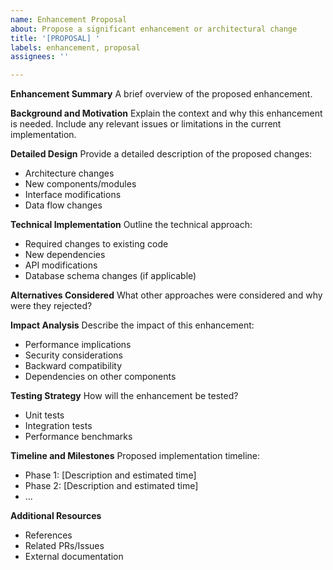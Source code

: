 ```yaml
---
name: Enhancement Proposal
about: Propose a significant enhancement or architectural change
title: '[PROPOSAL] '
labels: enhancement, proposal
assignees: ''

---
```


**Enhancement Summary**
A brief overview of the proposed enhancement.

**Background and Motivation**
Explain the context and why this enhancement is needed. Include any relevant issues or limitations in the current implementation.

**Detailed Design**
Provide a detailed description of the proposed changes:
- Architecture changes
- New components/modules
- Interface modifications
- Data flow changes

**Technical Implementation**
Outline the technical approach:
- Required changes to existing code
- New dependencies
- API modifications
- Database schema changes (if applicable)

**Alternatives Considered**
What other approaches were considered and why were they rejected?

**Impact Analysis**
Describe the impact of this enhancement:
- Performance implications
- Security considerations
- Backward compatibility
- Dependencies on other components

**Testing Strategy**
How will the enhancement be tested?
- Unit tests
- Integration tests
- Performance benchmarks

**Timeline and Milestones**
Proposed implementation timeline:
- Phase 1: [Description and estimated time]
- Phase 2: [Description and estimated time]
- ...

**Additional Resources**
- References
- Related PRs/Issues
- External documentation 